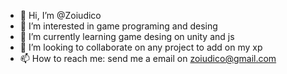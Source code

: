 - 👋 Hi, I’m @Zoiudico
- 👀 I’m interested in game programing and desing
- 🌱 I’m currently learning game desing on unity and js
- 💞️ I’m looking to collaborate on any project to add on my xp
- 📫 How to reach me: send me a email on zoiudico@gmail.com

<!---
Zoiudico/Zoiudico is a ✨ special ✨ repository because its `README.md` (this file) appears on your GitHub profile.
You can click the Preview link to take a look at your changes.
--->
